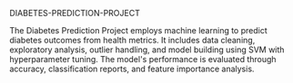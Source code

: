 DIABETES-PREDICTION-PROJECT

The Diabetes Prediction Project employs machine learning to predict diabetes outcomes from health metrics. It includes data cleaning, exploratory analysis, outlier handling, and model building using SVM with hyperparameter tuning. The model's performance is evaluated through accuracy, classification reports, and feature importance analysis.
